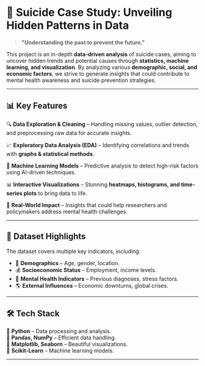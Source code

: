 
# 🚀 Suicide Case Study: Unveiling Hidden Patterns in Data  

> **"Understanding the past to prevent the future."**  

This project is an in-depth **data-driven analysis** of suicide cases, aiming to uncover hidden trends and potential causes through **statistics, machine learning, and visualization**. By analyzing various **demographic, social, and economic factors**, we strive to generate insights that could contribute to mental health awareness and suicide prevention strategies.  

---

## 📊 Key Features  

🔍 **Data Exploration & Cleaning** – Handling missing values, outlier detection, and preprocessing raw data for accurate insights.  

📈 **Exploratory Data Analysis (EDA)** – Identifying correlations and trends with **graphs & statistical methods**.  

🧠 **Machine Learning Models** – Predictive analysis to detect high-risk factors using AI-driven techniques.  

📊 **Interactive Visualizations** – Stunning **heatmaps, histograms, and time-series plots** to bring data to life.  

📌 **Real-World Impact** – Insights that could help researchers and policymakers address mental health challenges.  

---

## 📂 Dataset Highlights  

The dataset covers multiple key indicators, including:  
- 🏡 **Demographics** – Age, gender, location.  
- 💰 **Socioeconomic Status** – Employment, income levels.  
- 🏥 **Mental Health Indicators** – Previous diagnoses, stress factors.  
- 🌎 **External Influences** – Economic downturns, global crises.  

---

## 🛠️ Tech Stack  

🔹 **Python** – Data processing and analysis.  
🔹 **Pandas, NumPy** – Efficient data handling.  
🔹 **Matplotlib, Seaborn** – Beautiful visualizations.  
🔹 **Scikit-Learn** – Machine learning models.  

---
